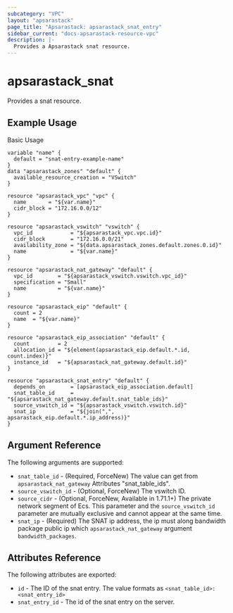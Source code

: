 ```yaml
---
subcategory: "VPC"
layout: "apsarastack"
page_title: "Apsarastack: apsarastack_snat_entry"
sidebar_current: "docs-apsarastack-resource-vpc"
description: |-
  Provides a Apsarastack snat resource.
---
```


# apsarastack\_snat

Provides a snat resource.

## Example Usage

Basic Usage

```
variable "name" {
  default = "snat-entry-example-name"
}
data "apsarastack_zones" "default" {
  available_resource_creation = "VSwitch"
}

resource "apsarastack_vpc" "vpc" {
  name       = "${var.name}"
  cidr_block = "172.16.0.0/12"
}

resource "apsarastack_vswitch" "vswitch" {
  vpc_id            = "${apsarastack_vpc.vpc.id}"
  cidr_block        = "172.16.0.0/21"
  availability_zone = "${data.apsarastack_zones.default.zones.0.id}"
  name              = "${var.name}"
}

resource "apsarastack_nat_gateway" "default" {
  vpc_id        = "${apsarastack_vswitch.vswitch.vpc_id}"
  specification = "Small"
  name          = "${var.name}"
}

resource "apsarastack_eip" "default" {
  count = 2
  name  = "${var.name}"
}

resource "apsarastack_eip_association" "default" {
  count         = 2
  allocation_id = "${element(apsarastack_eip.default.*.id, count.index)}"
  instance_id   = "${apsarastack_nat_gateway.default.id}"
}

resource "apsarastack_snat_entry" "default" {
  depends_on        = [apsarastack_eip_association.default]
  snat_table_id     = "${apsarastack_nat_gateway.default.snat_table_ids}"
  source_vswitch_id = "${apsarastack_vswitch.vswitch.id}"
  snat_ip           = "${join(",", apsarastack_eip.default.*.ip_address)}"
}
```

## Argument Reference

The following arguments are supported:

* `snat_table_id` - (Required, ForceNew) The value can get from `apsarastack_nat_gateway` Attributes "snat_table_ids".
* `source_vswitch_id` - (Optional, ForceNew) The vswitch ID.
* `source_cidr` - (Optional, ForceNew, Available in 1.71.1+) The private network segment of Ecs. This parameter and the `source_vswitch_id` parameter are mutually exclusive and cannot appear at the same time.
* `snat_ip` - (Required) The SNAT ip address, the ip must along bandwidth package public ip which `apsarastack_nat_gateway` argument `bandwidth_packages`.

## Attributes Reference

The following attributes are exported:

* `id` - The ID of the snat entry. The value formats as `<snat_table_id>:<snat_entry_id>`
* `snat_entry_id` - The id of the snat entry on the server.


